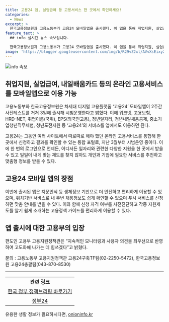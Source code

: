 ```yaml
---
title: 고용24 앱, 실업급여 등 고용서비스 한 곳에서 확인하세요!
categories:
  - News
excerpt: >
  한국고용정보원과 고용노동부가 고용24 모바일앱을 출시했다. 이 앱을 통해 취업지원, 실업급여, 내일배움카드 등의 온라인 고용서비스를 한 곳에서 이용할 수 있게 되었다. 또한, 생체정보인식과 위치기반 서비스를 활용하여 더 안전하고 편리하게 서비스를 이용할 수 있다. 이에 대한 보다 자세한 정보와 문의는 해당 기관으로 문의하면 된다.
feature_text: >
  ## info 실시간 뉴스 속보입니다.

  한국고용정보원과 고용노동부가 고용24 모바일앱을 출시했다. 이 앱을 통해 취업지원, 실업급여, 내일배움카드 등의 온라인 고용서비스를 한 곳에서 이용할 수 있게 되었다. 또한, 생체정보인식과 위치기반 서비스를 활용하여 더 안전하고 편리하게 서비스를 이용할 수 있다. 이에 대한 보다 자세한 정보와 문의는 해당 기관으로 문의하면 된다.
image: 'https://blogger.googleusercontent.com/img/b/R29vZ2xl/AVvXsEixyZcFfHzMRdzZMjFBmAUKJYCLCGyLL1o632UiGVXcaFdKo_bkvkuCioo0uUKlGfBVcT3P84aROyZIXSBEx3Aw5nCQ3pTgDom1WDC4m8eifvWiAmWEEVb4x6G_l8C0QH225ldMjyaFvpxGEBGNO37VmDTDMHGhJPq73UglMfDca1-0aw/s1600/blogspot.png'
---
```


<p><img src="https://blogger.googleusercontent.com/img/b/R29vZ2xl/AVvXsEixyZcFfHzMRdzZMjFBmAUKJYCLCGyLL1o632UiGVXcaFdKo_bkvkuCioo0uUKlGfBVcT3P84aROyZIXSBEx3Aw5nCQ3pTgDom1WDC4m8eifvWiAmWEEVb4x6G_l8C0QH225ldMjyaFvpxGEBGNO37VmDTDMHGhJPq73UglMfDca1-0aw/s1600/blogspot.png" alt="info 속보" /></p>

<h2 data-ke-size="size26">취업지원, 실업급여, 내일배움카드 등의 온라인 고용서비스를 모바일앱으로 이용 가능</h2>

<p data-ke-size="size16">고용노동부와 한국고용정보원은 차세대 디지털 고용플랫폼 ‘고용24’ 모바일앱이 2주간 사전테스트를 거쳐 3일에 출시해 시범운영한다고 밝혔다. 이에 워크넷, 고용보험, HRD-NET, 취업이룸(국취), EPS(외국인고용), 청년일자리, 청년내일채움공제, 중소기업청년직무체험, 청년도전지원 등 ‘고용24’의 서비스를 앱에서도 이용하면 된다.</p>

<p data-ke-size="size16">고용24는 그동안 여러 사이트에서 따로따로 해야 했던 온라인 고용서비스를 통합해 한 곳에서 신청하고 결과를 확인할 수 있는 통합 포털로, 지난 3월부터 시범운영 중이다. 이에 한 번의 로그인으로 언제든, 어디서든 일자리와 관련한 다양한 지원을 한 곳에서 받을 수 있고 일일이 내게 맞는 제도를 찾지 않아도 개인과 기업에 필요한 서비스를 추천하고 맞춤형 정보를 받을 수 있다.</p>

<h2 data-ke-size="size26">고용24 모바일 앱의 장점</h2>

<p data-ke-size="size16">이번에 출시된 앱은 지문인식 등 생체정보 기반으로 더 안전하고 편리하게 이용할 수 있으며, 위치기반 서비스로 내 주변 채용정보도 쉽게 확인할 수 있으며 푸시 서비스를 신청하면 맞춤 안내를 받을 수 있다. 이와 함께 신청 자격 여부를 사전진단하고 각종 지원제도를 알기 쉽게 소개하는 고용정책 가이드를 편리하게 이용할 수 있다.</p>

<h2 data-ke-size="size26">앱 출시에 대한 고용부의 입장</h2>

<p data-ke-size="size16">편도인 고용부 고용지원정책관은 “지속적인 모니터링과 사용자 의견을 최우선으로 반영하여 고도화해 나가는 데 힘쓰겠다”고 밝혔다.</p>

<p data-ke-size="size16">문의 : 고용노동부 고용지원정책관 고용24구축TF팀(02-2250-5472), 한국고용정보원 고용24총괄팀(043-870-8530)</p>

<hr>

<table>
<tbody>
<tr>
<td style="text-align: center; height: 17px;"><b>관련 링크</b></td>
</tr>
<tr>
<td style="text-align: center; height: 17px;"><a href="https://www.korea.kr/news/policyNewsView.do?newsId=156369380">한국 정부 정책브리핑 바로가기</a></td>
</tr>
<tr>
<td style="text-align: center; height: 17px;"><a href="https://www.gov.kr/main?a=AA010Policy000001">정부24</a></td>
</tr>
</tbody>
</table>
유용한 생활 정보가 필요하시다면, <a href="https://onioninfo.kr" rel="dofollow">onioninfo.kr</a>


